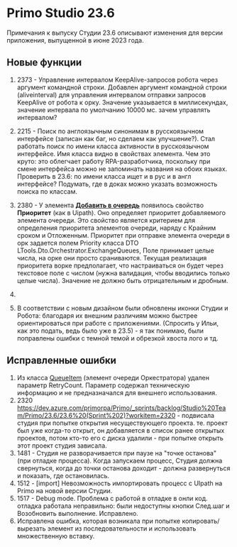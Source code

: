 # Primo Studio 23.6
Примечания к выпуску Студии 23.6 описывают изменения для версии приложения, выпущенной в июне 2023 года.

## Новые функции 
1. 2373 - Управление интервалом KeepAlive-запросов робота через аргумент командной строки. Добавлен аргумент командной строки (aliveinterval) для управления интервалом отправки запросов KeepAlive от робота к орку. Значение указывается в миллисекундах, значение интервала по умолчанию 10000 мс.
зачем управлять интервалом? 
1. 2215 - Поиск по англоязычным синонимам в русскоязычном интерфейсе (записан как баг, но сделаем как улучшение?). Стал работать поиск по имени класса активности в русскоязычном интерфейсе. Имя класса видно в свойствах элемента. Чем это круто: это облегчает работу RPA-разработчика, поскольку при смене интерфейса можно не запоминать названия на обоих языках. Проверить в 23.6: по имени класса ищет и в рус и в англ интерфейсе? Подумать, где в доках можно указать возможность поиска по классам.
1. 2380 - У элемента [**Добавить в очередь**](https://docs.primo-rpa.ru/primo-rpa/g_elements/el_basic/els_orch/els_queues/addtoqueue) появилось свойство **Приоритет** (как в Uipath). Оно определяет приоритет добавляемого элемента очереди. Это свойство является критерием для определения приоритета элементов очереди, наряду с Крайним сроком и Отложенным. Приоритет при отправке элемента очереди в орк задается полем Priority класса DTO LTools.Dto.Orchestrator.ExchangeQueues, Поле принимает целые числа, на орке они просто сраниваются. Текущая реализация приоритета ворке предполагает, что настраиваться он будет через текстовое поле с числом (нужна валидация, чтобы вводились только целые числа). Значение не должно быть отрицательным и дробным. 
1. 



1. В соответствии с новым дизайном были обновлены иконки Студии и Робота: благодаря их внешним различиям можно быстрее ориентироваться при работе с приложениями. (Спросить у Ильи, как это подать, ведь было уже в 23.5) - я так понимаю, были поправлены ошибки с темной темой и обрезкой хвоста лого и тд. 




## Исправленные ошибки
1. Из класса [QueueItem](https://docs.primo-rpa.ru/primo-rpa/g_elements/el_basic/els_orch/els_queues/datatypes) (элемент очереди Оркестратора) удален параметр RetryCount. Параметр содержал техническую информацию и не предназначался для внешнего использования.
1.  2320 https://dev.azure.com/primorpa/Primo/_sprints/backlog/Studio%20Team/Primo/23.6/23.6%20(Sprint%202)?workitem=2320 - подвисала студия при попытке открытия несуществующего проекта. те. проект был уже когда-то открыт, он добавляется в список ранее открытых проектов, потом кто-то его с диска удалили - при попытке открыть этот проект студия зависала.
1.   1481 - Студия не разворачивается при паузе на "точке останова" (при отладке процесса). Когда запускаем процесс, Студия должна свернуться, когда до точки останова доходит - должна развернуться и показать, где остановилась.
1.   1512 - [import] Невозможность импортировать процесс с UIpath на Primo на новой версии Студии.
1.   1517 - Debug mode. Проблема с работой в отладке в онли код. отладка работала неправильно: были недоступны кнопки След.шаг и Возобновить выполнение. Исправлено.
1. Исправлена ошибка, которая возникала при попытке копировать/вырезать элемент из последовательности и использовать множественную вставку.


